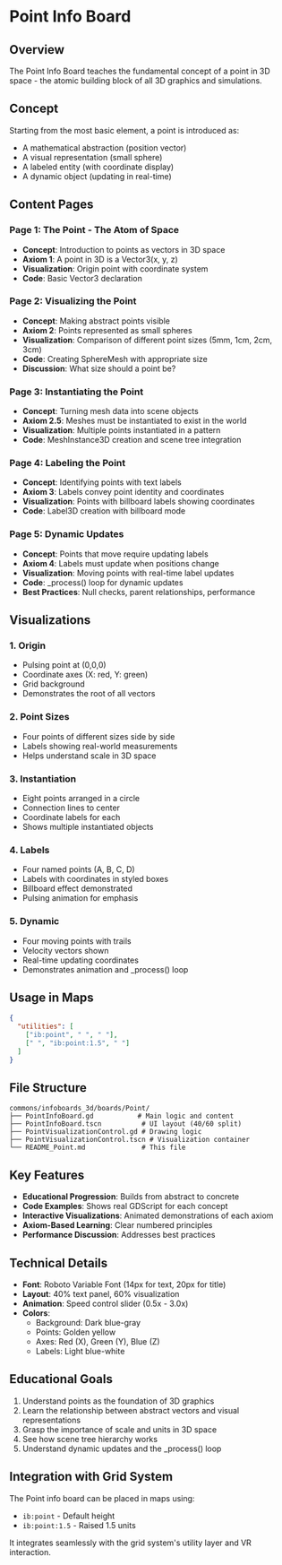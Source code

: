 # Point Info Board

## Overview
The Point Info Board teaches the fundamental concept of a point in 3D space - the atomic building block of all 3D graphics and simulations.

## Concept
Starting from the most basic element, a point is introduced as:
- A mathematical abstraction (position vector)
- A visual representation (small sphere)
- A labeled entity (with coordinate display)
- A dynamic object (updating in real-time)

## Content Pages

### Page 1: The Point - The Atom of Space
- **Concept**: Introduction to points as vectors in 3D space
- **Axiom 1**: A point in 3D is a Vector3(x, y, z)
- **Visualization**: Origin point with coordinate system
- **Code**: Basic Vector3 declaration

### Page 2: Visualizing the Point
- **Concept**: Making abstract points visible
- **Axiom 2**: Points represented as small spheres
- **Visualization**: Comparison of different point sizes (5mm, 1cm, 2cm, 3cm)
- **Code**: Creating SphereMesh with appropriate size
- **Discussion**: What size should a point be?

### Page 3: Instantiating the Point
- **Concept**: Turning mesh data into scene objects
- **Axiom 2.5**: Meshes must be instantiated to exist in the world
- **Visualization**: Multiple points instantiated in a pattern
- **Code**: MeshInstance3D creation and scene tree integration

### Page 4: Labeling the Point
- **Concept**: Identifying points with text labels
- **Axiom 3**: Labels convey point identity and coordinates
- **Visualization**: Points with billboard labels showing coordinates
- **Code**: Label3D creation with billboard mode

### Page 5: Dynamic Updates
- **Concept**: Points that move require updating labels
- **Axiom 4**: Labels must update when positions change
- **Visualization**: Moving points with real-time label updates
- **Code**: _process() loop for dynamic updates
- **Best Practices**: Null checks, parent relationships, performance

## Visualizations

### 1. Origin
- Pulsing point at (0,0,0)
- Coordinate axes (X: red, Y: green)
- Grid background
- Demonstrates the root of all vectors

### 2. Point Sizes
- Four points of different sizes side by side
- Labels showing real-world measurements
- Helps understand scale in 3D space

### 3. Instantiation
- Eight points arranged in a circle
- Connection lines to center
- Coordinate labels for each
- Shows multiple instantiated objects

### 4. Labels
- Four named points (A, B, C, D)
- Labels with coordinates in styled boxes
- Billboard effect demonstrated
- Pulsing animation for emphasis

### 5. Dynamic
- Four moving points with trails
- Velocity vectors shown
- Real-time updating coordinates
- Demonstrates animation and _process() loop

## Usage in Maps

```json
{
  "utilities": [
	["ib:point", " ", " "],
	[" ", "ib:point:1.5", " "]
  ]
}
```

## File Structure

```
commons/infoboards_3d/boards/Point/
├── PointInfoBoard.gd           # Main logic and content
├── PointInfoBoard.tscn          # UI layout (40/60 split)
├── PointVisualizationControl.gd # Drawing logic
├── PointVisualizationControl.tscn # Visualization container
└── README_Point.md              # This file
```

## Key Features

- **Educational Progression**: Builds from abstract to concrete
- **Code Examples**: Shows real GDScript for each concept
- **Interactive Visualizations**: Animated demonstrations of each axiom
- **Axiom-Based Learning**: Clear numbered principles
- **Performance Discussion**: Addresses best practices

## Technical Details

- **Font**: Roboto Variable Font (14px for text, 20px for title)
- **Layout**: 40% text panel, 60% visualization
- **Animation**: Speed control slider (0.5x - 3.0x)
- **Colors**: 
  - Background: Dark blue-gray
  - Points: Golden yellow
  - Axes: Red (X), Green (Y), Blue (Z)
  - Labels: Light blue-white

## Educational Goals

1. Understand points as the foundation of 3D graphics
2. Learn the relationship between abstract vectors and visual representations
3. Grasp the importance of scale and units in 3D space
4. See how scene tree hierarchy works
5. Understand dynamic updates and the _process() loop

## Integration with Grid System

The Point info board can be placed in maps using:
- `ib:point` - Default height
- `ib:point:1.5` - Raised 1.5 units

It integrates seamlessly with the grid system's utility layer and VR interaction.
